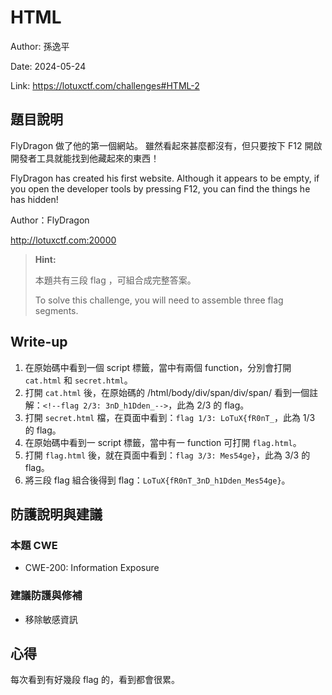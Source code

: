 # HTML

Author: 孫逸平

Date: 2024-05-24

Link: https://lotuxctf.com/challenges#HTML-2

## 題目說明

FlyDragon 做了他的第一個網站。 雖然看起來甚麼都沒有，但只要按下 F12 開啟開發者工具就能找到他藏起來的東西！

FlyDragon has created his first website. Although it appears to be empty, if you open the developer tools by pressing F12, you can find the things he has hidden!


Author：FlyDragon

http://lotuxctf.com:20000

> **Hint:**
> 
> 本題共有三段 flag ，可組合成完整答案。
>
> To solve this challenge, you will need to assemble three flag segments.

## Write-up

1. 在原始碼中看到一個 script 標籤，當中有兩個 function，分別會打開 `cat.html` 和 `secret.html`。
2. 打開 `cat.html` 後，在原始碼的 /html/body/div/span/div/span/ 看到一個註解：`<!--flag 2/3: 3nD_h1Dden_-->`，此為 2/3 的 flag。
3. 打開 `secret.html` 檔，在頁面中看到：`flag 1/3: LoTuX{fR0nT_`，此為 1/3 的 flag。
4. 在原始碼中看到一 script 標籤，當中有一 function 可打開 `flag.html`。
5. 打開 `flag.html` 後，就在頁面中看到：`flag 3/3: Mes54ge}`，此為 3/3 的 flag。
6. 將三段 flag 組合後得到 flag：`LoTuX{fR0nT_3nD_h1Dden_Mes54ge}`。

## 防護說明與建議

### 本題 CWE

* CWE-200: Information Exposure

### 建議防護與修補

* 移除敏感資訊

## 心得

每次看到有好幾段 flag 的，看到都會很累。
